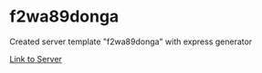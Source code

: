 # f2wa89donga

Created server template "f2wa89donga" with express generator

[Link to Server](https://f2wa89donga.onrender.com/)
